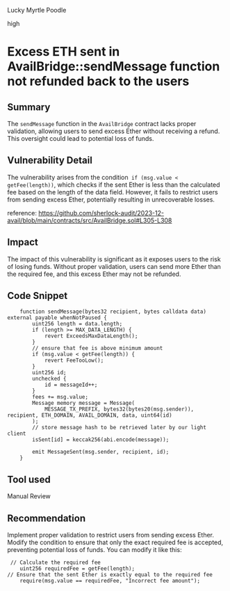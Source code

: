 Lucky Myrtle Poodle

high

# Excess ETH sent in AvailBridge::sendMessage function not refunded back to the users

## Summary
The `sendMessage` function in the  `AvailBridge` contract lacks proper validation, allowing users to send excess Ether without receiving a refund. This oversight could lead to potential loss of funds.

## Vulnerability Detail

The vulnerability arises from the condition` if (msg.value < getFee(length))`, which checks if the sent Ether is less than the calculated fee based on the length of the data field. However, it fails to restrict users from sending excess Ether, potentially resulting in unrecoverable losses.

reference: https://github.com/sherlock-audit/2023-12-avail/blob/main/contracts/src/AvailBridge.sol#L305-L308

## Impact
The impact of this vulnerability is significant as it exposes users to the risk of losing funds. Without proper validation, users can send more Ether than the required fee, and this excess Ether may not be refunded.

## Code Snippet
```solidity
    function sendMessage(bytes32 recipient, bytes calldata data) external payable whenNotPaused {
        uint256 length = data.length;
        if (length >= MAX_DATA_LENGTH) {
            revert ExceedsMaxDataLength();
        }
        // ensure that fee is above minimum amount
        if (msg.value < getFee(length)) {
            revert FeeTooLow();
        }
        uint256 id;
        unchecked {
            id = messageId++;
        }
        fees += msg.value;
        Message memory message = Message(
            MESSAGE_TX_PREFIX, bytes32(bytes20(msg.sender)), recipient, ETH_DOMAIN, AVAIL_DOMAIN, data, uint64(id)
        );
        // store message hash to be retrieved later by our light client
        isSent[id] = keccak256(abi.encode(message));

        emit MessageSent(msg.sender, recipient, id);
    }
```
## Tool used

Manual Review

## Recommendation
Implement proper validation to restrict users from sending excess Ether. Modify the condition to ensure that only the exact required fee is accepted, preventing potential loss of funds. You can modify it like this:

```solidity
 // Calculate the required fee
    uint256 requiredFee = getFee(length);
// Ensure that the sent Ether is exactly equal to the required fee
    require(msg.value == requiredFee, "Incorrect fee amount");
```